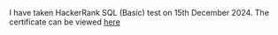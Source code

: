 I have taken HackerRank SQL (Basic) test on 15th December 2024. The certificate can be viewed [here](https://www.hackerrank.com/certificates/271c9a713c53)
